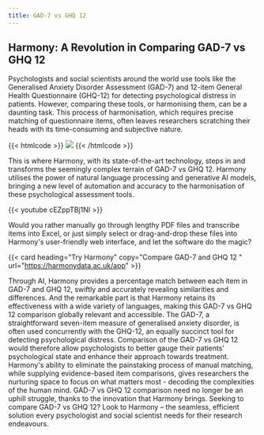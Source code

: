 ```yaml
---
title: GAD-7 vs GHQ 12
---
```


## Harmony: A Revolution in Comparing GAD-7 vs GHQ 12

Psychologists and social scientists around the world use tools like the Generalised Anxiety Disorder Assessment (GAD-7) and 12-item General Health Questionnaire (GHQ-12) for detecting psychological distress in patients. However, comparing these tools, or harmonising them, can be a daunting task. This process of harmonisation, which requires precise matching of questionnaire items, often leaves researchers scratching their heads with its time-consuming and subjective nature.

{{< htmlcode >}}
<img src="/images/gad-7-scanned-min.webp" />
{{< /htmlcode >}}





This is where Harmony, with its state-of-the-art technology, steps in and transforms the seemingly complex terrain of GAD-7 vs GHQ 12. Harmony utilises the power of natural language processing and generative AI models, bringing a new level of automation and accuracy to the harmonisation of these psychological assessment tools.

{{< youtube cEZppTBj1NI >}}





Would you rather manually go through lengthy PDF files and transcribe items into Excel, or just simply select or drag-and-drop these files into Harmony's user-friendly web interface, and let the software do the magic?

{{< card heading="Try Harmony" copy="Compare GAD-7 and GHQ 12 " url="https://harmonydata.ac.uk/app" >}}

Through AI, Harmony provides a percentage match between each item in GAD-7 and GHQ 12, swiftly and accurately revealing similarities and differences. And the remarkable part is that Harmony retains its effectiveness with a wide variety of languages, making this GAD-7 vs GHQ 12 comparison globally relevant and accessible. The GAD-7, a straightforward seven-item measure of generalised anxiety disorder, is often used concurrently with the GHQ-12, an equally succinct tool for detecting psychological distress. Comparison of the GAD-7 vs GHQ 12 would therefore allow psychologists to better gauge their patients' psychological state and enhance their approach towards treatment. Harmony's ability to eliminate the painstaking process of manual matching, while supplying evidence-based item comparisons, gives researchers the nurturing space to focus on what matters most - decoding the complexities of the human mind. GAD-7 vs GHQ 12 comparison need no longer be an uphill struggle, thanks to the innovation that Harmony brings. Seeking to compare GAD-7 vs GHQ 12? Look to Harmony – the seamless, efficient solution every psychologist and social scientist needs for their research endeavours.

